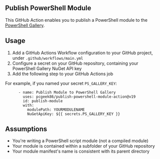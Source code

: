 ## Publish PowerShell Module

This GitHub Action enables you to publish a PowerShell module to the [PowerShell Gallery](https://powershellgallery.com).

## Usage

1. Add a GitHub Actions Workflow configuration to your GitHub project, under `.github/workflows/main.yml`
2. Configure a secret on your GitHub repository, containing your PowerShell Gallery NuGet API key
3. Add the following step to your GitHub Actions job

For example, if you named your secret `PS_GALLERY_KEY`:

```
      - name: Publish Module to PowerShell Gallery
        uses: pcgeek86/publish-powershell-module-action@v19
        id: publish-module
        with:
          modulePath: YOURMODULENAME
          NuGetApiKey: ${{ secrets.PS_GALLERY_KEY }}
```

## Assumptions

* You're writing a PowerShell script module (not a compiled module)
* Your module is contained within a subfolder of your GitHub repository
* Your module manifest's name is consistent with its parent directory
